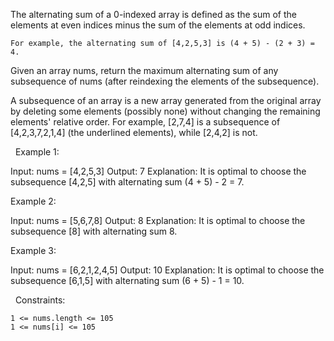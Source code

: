The alternating sum of a 0-indexed array is defined as the sum of the elements at even indices minus the sum of the elements at odd indices.


	For example, the alternating sum of [4,2,5,3] is (4 + 5) - (2 + 3) = 4.


Given an array nums, return the maximum alternating sum of any subsequence of nums (after reindexing the elements of the subsequence).




A subsequence of an array is a new array generated from the original array by deleting some elements (possibly none) without changing the remaining elements' relative order. For example, [2,7,4] is a subsequence of [4,2,3,7,2,1,4] (the underlined elements), while [2,4,2] is not.

 
Example 1:

Input: nums = [4,2,5,3]
Output: 7
Explanation: It is optimal to choose the subsequence [4,2,5] with alternating sum (4 + 5) - 2 = 7.


Example 2:

Input: nums = [5,6,7,8]
Output: 8
Explanation: It is optimal to choose the subsequence [8] with alternating sum 8.


Example 3:

Input: nums = [6,2,1,2,4,5]
Output: 10
Explanation: It is optimal to choose the subsequence [6,1,5] with alternating sum (6 + 5) - 1 = 10.


 
Constraints:


	1 <= nums.length <= 105
	1 <= nums[i] <= 105
